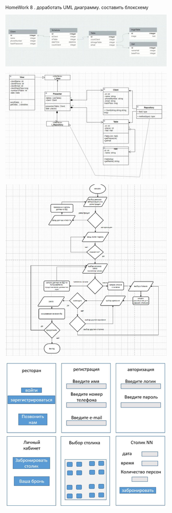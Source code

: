 HomeWork 8 . доработать UML диаграмму. составить блоксхему

![](ERD.JPG)

![](UML.JPG)

![](blockSchema.JPG)

![](UX_UI.JPG)